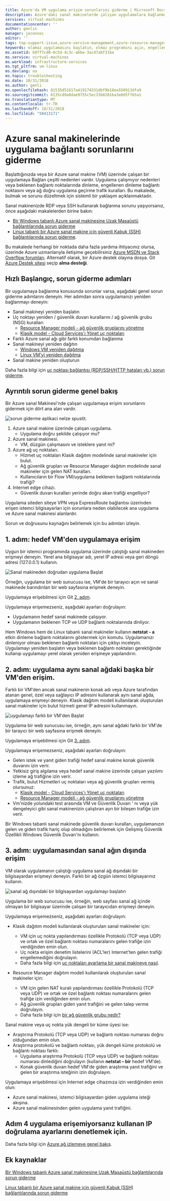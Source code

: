 ```yaml
---
title: Azure'da VM uygulama erişim sorunlarını giderme | Microsoft Docs
description: Azure'daki sanal makinelerde çalışan uygulamalara bağlanma sorunlarını yalıtmak için ayrıntılı sorun giderme adımları kullanın.
services: virtual-machines
documentationcenter: ''
author: genlin
manager: jeconnoc
editor: ''
tags: top-support-issue,azure-service-management,azure-resource-manager
keywords: olamaz uygulamasını başlatın, olmaz programını açın, engellenmiş, yüklenemiyor yapılandırılacakları, engellenen bir bağlantı noktası dinleyecek bağlantı noktasını dinleme
ms.assetid: b9ff7cd0-0c5d-4c3c-a6be-3ac47abf31ba
ms.service: virtual-machines
ms.workload: infrastructure-services
ms.tgt_pltfrm: vm-linux
ms.devlang: na
ms.topic: troubleshooting
ms.date: 10/31/2018
ms.author: genli
ms.openlocfilehash: 81535d51617a419174331dbf9b18ea558913dfa9
ms.sourcegitcommit: 6135cd9a0dae9755c5ec33b8201ba3e0d5f7b5a1
ms.translationtype: MT
ms.contentlocale: tr-TR
ms.lasthandoff: 10/31/2018
ms.locfileid: "50413171"
---
```

# <a name="troubleshoot-application-connectivity-issues-on-virtual-machines-in-azure"></a>Azure sanal makinelerinde uygulama bağlantı sorunlarını giderme

Başlattığınızda veya bir Azure sanal makine (VM) üzerinde çalışan bir uygulamaya Bağlan çeşitli nedenleri vardır. Uygulama çalışmıyor nedenleri veya beklenen bağlantı noktalarında dinleme, engellenen dinleme bağlantı noktasını veya ağ doğru uygulama geçirme trafik kuralları. Bu makalede, bulmak ve sorunu düzeltmek için sistemli bir yaklaşım açıklanmaktadır.

Sanal makinenizde RDP veya SSH kullanarak bağlanma sorunu yaşıyorsanız, önce aşağıdaki makalelerden birine bakın:

* [Bir Windows tabanlı Azure sanal makinesine Uzak Masaüstü bağlantılarında sorun giderme](troubleshoot-rdp-connection.md)
* [Linux tabanlı bir Azure sanal makine için güvenli Kabuk (SSH) bağlantılarında sorun giderme](troubleshoot-ssh-connection.md).

Bu makalede herhangi bir noktada daha fazla yardıma ihtiyacınız olursa, üzerinde Azure uzmanlarıyla iletişime geçebilirsiniz [Azure MSDN ve Stack Overflow forumları](https://azure.microsoft.com/support/forums/). Alternatif olarak, bir Azure destek olayına dosya. Git [Azure Destek sitesi](https://azure.microsoft.com/support/options/) seçip **alma desteği**.

## <a name="quick-start-troubleshooting-steps"></a>Hızlı Başlangıç, sorun giderme adımları
Bir uygulamaya bağlanma konusunda sorunlar varsa, aşağıdaki genel sorun giderme adımlarını deneyin. Her adımdan sonra uygulamanızı yeniden bağlanmayı deneyin:

* Sanal makineyi yeniden başlatın
* Uç noktayı yeniden / güvenlik duvarı kurallarını / ağ güvenlik grubu (NSG) kuralları
  * [Resource Manager modeli - ağ güvenlik gruplarını yönetme](../../virtual-network/manage-network-security-group.md)
  * [Klasik model - Cloud Services'ı Yönet uç noktaları](../../cloud-services/cloud-services-enable-communication-role-instances.md)
* Farklı Azure sanal ağı gibi farklı konumdan bağlanma
* Sanal makineyi yeniden dağıtın
  * [Windows VM yeniden dağıtma](redeploy-to-new-node-windows.md)
  * [Linux VM'yi yeniden dağıtma](redeploy-to-new-node-linux.md)
* Sanal makine yeniden oluşturun

Daha fazla bilgi için [uç noktası bağlantısı (RDP/SSH/HTTP hataları vb.) sorun giderme](https://social.msdn.microsoft.com/Forums/azure/en-US/538a8f18-7c1f-4d6e-b81c-70c00e25c93d/troubleshooting-endpoint-connectivity-rdpsshhttp-etc-failures?forum=WAVirtualMachinesforWindows).

## <a name="detailed-troubleshooting-overview"></a>Ayrıntılı sorun giderme genel bakış
Bir Azure sanal Makinesi'nde çalışan uygulamaya erişim sorunlarını gidermek için dört ana alan vardır.

![sorun giderme aplikaci nelze spustit.](./media/virtual-machines-common-troubleshoot-app-connection/tshoot_app_access1.png)

1. Azure sanal makine üzerinde çalışan uygulama.
   * Uygulama doğru şekilde çalışıyor mu?
2. Azure sanal makinesi.
   * VM, düzgün çalışmasını ve isteklere yanıt mi?
3. Azure ağ uç noktaları.
   * Hizmet uç noktaları Klasik dağıtım modelinde sanal makineler için bulut.
   * Ağ güvenlik grupları ve Resource Manager dağıtım modelinde sanal makineler için gelen NAT kuralları.
   * Kullanıcıların bir Flow VM/uygulama beklenen bağlantı noktalarında trafiği?
4. Internet edge cihazı.
   * Güvenlik duvarı kuralları yerinde doğru akan trafiği engelliyor?

Uygulama siteden siteye VPN veya ExpressRoute bağlantısı üzerinden erişen istemci bilgisayarları için sorunlara neden olabilecek ana uygulama ve Azure sanal makinesi alanlardır.

Sorun ve doğrusunu kaynağını belirlemek için bu adımları izleyin.

## <a name="step-1-access-application-from-target-vm"></a>1. adım: hedef VM'den uygulamaya erişim
Uygun bir istemci programında uygulama üzerinde çalıştığı sanal makineden erişmeyi deneyin. Yerel ana bilgisayar adı, yerel IP adresi veya geri döngü adresi (127.0.0.1) kullanın.

![Sanal makineden doğrudan uygulama Başlat](./media/virtual-machines-common-troubleshoot-app-connection/tshoot_app_access2.png)

Örneğin, uygulama bir web sunucusu ise, VM'de bir tarayıcı açın ve sanal makinede barındırılan bir web sayfasına erişmek deneyin.

Uygulamaya erişebilmesi için Git [2. adım](#step2).

Uygulamaya erişemezseniz, aşağıdaki ayarları doğrulayın:

* Uygulamanın hedef sanal makinede çalışıyor.
* Uygulamanın beklenen TCP ve UDP bağlantı noktalarında dinliyor.

Hem Windows hem de Linux tabanlı sanal makineler kullanın **netstat - a** etkin dinleme bağlantı noktalarını göstermek için komutu. Uygulamanızı dinleniyor olması beklenen bağlantı noktaları için çıktıyı inceleyin. Uygulamayı yeniden başlatın veya beklenen bağlantı noktaları gerektiğinde kullanıp uygulamayı yerel olarak yeniden erişmeye yapılandırın.

## <a id="step2"></a>2. adım: uygulama aynı sanal ağdaki başka bir VM'den erişim.
Farklı bir VM'den ancak sanal makinenin konak adı veya Azure tarafından atanan genel, özel veya sağlayıcı IP adresini kullanarak aynı sanal ağda, uygulamaya erişmeyi deneyin. Klasik dağıtım modeli kullanılarak oluşturulan sanal makineler için bulut hizmeti genel IP adresini kullanmayın.

![uygulamayı farklı bir VM'den Başlat](./media/virtual-machines-common-troubleshoot-app-connection/tshoot_app_access3.png)

Uygulama bir web sunucusu ise, örneğin, aynı sanal ağdaki farklı bir VM'de bir tarayıcı bir web sayfasına erişmek deneyin.

Uygulamaya erişebilmesi için Git [3. adım](#step3).

Uygulamaya erişemezseniz, aşağıdaki ayarları doğrulayın:

* Gelen istek ve yanıt giden trafiği hedef sanal makine konak güvenlik duvarını izin verir.
* Yetkisiz giriş algılama veya hedef sanal makine üzerinde çalışan yazılımı izleme ağ trafiğine izin verir.
* Trafik, bulut Hizmetleri uç noktaları veya ağ güvenlik grupları vermiş olursunuz:
  * [Klasik model - Cloud Services'ı Yönet uç noktaları](../../cloud-services/cloud-services-enable-communication-role-instances.md)
  * [Resource Manager modeli - ağ güvenlik gruplarını yönetme](../../virtual-network/manage-network-security-group.md)
* Vm'nizde yolundaki test arasında VM ve Güvenlik Duvarı ' nı veya yük dengeleyici gibi sanal makinenizin çalıştıran ayrı bir bileşen trafiğe izin verir.

Bir Windows tabanlı sanal makinede güvenlik duvarı kuralları, uygulamanızın gelen ve giden trafik hariç olup olmadığını belirlemek için Gelişmiş Güvenlik Özellikli Windows Güvenlik Duvarı'nı kullanın.

## <a id="step3"></a>3. adım: uygulamasından sanal ağın dışında erişim
VM olarak uygulamanın çalıştığı uygulama sanal ağ dışındaki bir bilgisayardan erişmeyi deneyin. Farklı bir ağ özgün istemci bilgisayarınız kullanın.

![sanal ağ dışındaki bir bilgisayardan uygulamayı başlatın](./media/virtual-machines-common-troubleshoot-app-connection/tshoot_app_access4.png)

Uygulama bir web sunucusu ise, örneğin, web sayfası sanal ağ içinde olmayan bir bilgisayar üzerinde çalışan bir tarayıcıdan erişmeyi deneyin.

Uygulamaya erişemezseniz, aşağıdaki ayarları doğrulayın:

* Klasik dağıtım modeli kullanılarak oluşturulan sanal makineler için:
  
  * VM için uç nokta yapılandırması özellikle Protokolü (TCP veya UDP) ve ortak ve özel bağlantı noktası numaralarını gelen trafiğe izin verdiğinden emin olun.
  * Uç nokta erişim denetim listelerini (ACL'ler) Internet'ten gelen trafiği engellemediğini doğrulayın.
  * Daha fazla bilgi için [uç noktaları ayarlama bir sanal makineye nasıl](../windows/classic/setup-endpoints.md).
* Resource Manager dağıtım modeli kullanılarak oluşturulan sanal makineler için:
  
  * VM için gelen NAT kuralı yapılandırması özellikle Protokolü (TCP veya UDP) ve ortak ve özel bağlantı noktası numaralarını gelen trafiğe izin verdiğinden emin olun.
  * Ağ güvenlik grupları giden yanıt trafiğini ve gelen talep verme doğrulayın.
  * Daha fazla bilgi için [bir ağ güvenlik grubu nedir?](../../virtual-network/security-overview.md)

Sanal makine veya uç nokta yük dengeli bir küme üyesi ise:

* Araştırma Protokolü (TCP veya UDP) ve bağlantı noktası numarası doğru olduğundan emin olun.
* Araştırma protokolü ve bağlantı noktası, yük dengeli küme protokolü ve bağlantı noktası farklı:
  * Uygulama araştırma Protokolü (TCP veya UDP) ve bağlantı noktası numarası dinlediğini doğrulayın (kullanın **netstat – bir** hedef VM'de).
  * Konak güvenlik duvarı hedef VM'de giden araştırma yanıt trafiğini ve gelen bir araştırma isteğinin izin doğrulayın.

Uygulamaya erişebilmesi için Internet edge cihazınıza izin verdiğinden emin olun:

* Azure sanal makinesi, istemci bilgisayardan giden uygulama isteği akışına.
* Azure sanal makinesinden gelen uygulama yanıt trafiğini.

## <a name="step-4-if-you-cannot-access-the-application-use-ip-verify-to-check-the-settings"></a>Adım 4 uygulama erişemiyorsanız kullanan IP doğrulama ayarlarını denetlemek için. 

Daha fazla bilgi için [Azure ağ izlemeye genel bakış](https://docs.microsoft.com/azure/network-watcher/network-watcher-monitoring-overview). 

## <a name="additional-resources"></a>Ek kaynaklar
[Bir Windows tabanlı Azure sanal makinesine Uzak Masaüstü bağlantılarında sorun giderme](troubleshoot-rdp-connection.md)

[Linux tabanlı bir Azure sanal makine için güvenli Kabuk (SSH) bağlantılarında sorun giderme](troubleshoot-ssh-connection.md)


